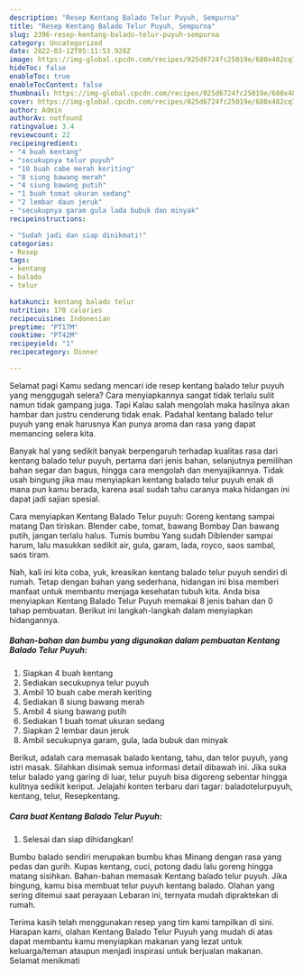 ```yaml
---
description: "Resep Kentang Balado Telur Puyuh, Sempurna"
title: "Resep Kentang Balado Telur Puyuh, Sempurna"
slug: 2396-resep-kentang-balado-telur-puyuh-sempurna
category: Uncategorized
date: 2022-03-12T05:11:53.928Z
image: https://img-global.cpcdn.com/recipes/025d6724fc25019e/680x482cq70/kentang-balado-telur-puyuh-foto-resep-utama.jpg
hideToc: false
enableToc: true
enableTocContent: false
thumbnail: https://img-global.cpcdn.com/recipes/025d6724fc25019e/680x482cq70/kentang-balado-telur-puyuh-foto-resep-utama.jpg
cover: https://img-global.cpcdn.com/recipes/025d6724fc25019e/680x482cq70/kentang-balado-telur-puyuh-foto-resep-utama.jpg
author: Admin
authorAv: notfound
ratingvalue: 3.4
reviewcount: 22
recipeingredient:
- "4 buah kentang"
- "secukupnya telur puyuh"
- "10 buah cabe merah keriting"
- "8 siung bawang merah"
- "4 siung bawang putih"
- "1 buah tomat ukuran sedang"
- "2 lembar daun jeruk"
- "secukupnya garam gula lada bubuk dan minyak"
recipeinstructions:

- "Sudah jadi dan siap dinikmati!"
categories:
- Resep
tags:
- kentang
- balado
- telur

katakunci: kentang balado telur 
nutrition: 178 calories
recipecuisine: Indonesian
preptime: "PT17M"
cooktime: "PT42M"
recipeyield: "1"
recipecategory: Dinner

---
```



Selamat pagi Kamu sedang mencari ide resep kentang balado telur puyuh yang menggugah selera? Cara menyiapkannya sangat tidak terlalu sulit namun tidak gampang juga. Tapi Kalau salah mengolah maka hasilnya akan hambar dan justru cenderung tidak enak. Padahal kentang balado telur puyuh yang enak harusnya Kan punya aroma dan rasa yang dapat memancing selera kita.


Banyak hal yang sedikit banyak berpengaruh terhadap kualitas rasa dari kentang balado telur puyuh, pertama dari jenis bahan, selanjutnya pemilihan bahan segar dan bagus, hingga cara mengolah dan menyajikannya. Tidak usah bingung jika mau menyiapkan kentang balado telur puyuh enak di mana pun kamu berada, karena asal sudah tahu caranya maka hidangan ini dapat jadi sajian spesial.

Cara menyiapkan Kentang Balado Telur puyuh: Goreng kentang sampai matang Dan tiriskan. Blender cabe, tomat, bawang Bombay Dan bawang putih, jangan terlalu halus. Tumis bumbu Yang sudah Diblender sampai harum, lalu masukkan sedikit air, gula, garam, lada, royco, saos sambal, saos tiram.


Nah, kali ini kita coba, yuk, kreasikan kentang balado telur puyuh sendiri di rumah. Tetap dengan bahan yang sederhana, hidangan ini bisa memberi manfaat untuk membantu menjaga kesehatan tubuh kita. Anda bisa menyiapkan Kentang Balado Telur Puyuh memakai 8 jenis bahan dan 0 tahap pembuatan. Berikut ini langkah-langkah dalam menyiapkan hidangannya.

<!--inarticleads1-->

##### Bahan-bahan dan bumbu yang digunakan dalam pembuatan Kentang Balado Telur Puyuh:

1. Siapkan 4 buah kentang
1. Sediakan secukupnya telur puyuh
1. Ambil 10 buah cabe merah keriting
1. Sediakan 8 siung bawang merah
1. Ambil 4 siung bawang putih
1. Sediakan 1 buah tomat ukuran sedang
1. Siapkan 2 lembar daun jeruk
1. Ambil secukupnya garam, gula, lada bubuk dan minyak


Berikut, adalah cara memasak balado kentang, tahu, dan telor puyuh, yang istri masak. Silahkan disimak semua informasi detail dibawah ini. Jika suka telur balado yang garing di luar, telur puyuh bisa digoreng sebentar hingga kulitnya sedikit keriput. Jelajahi konten terbaru dari tagar: baladotelurpuyuh, kentang, telur, Resepkentang. 

<!--inarticleads2-->

##### Cara buat Kentang Balado Telur Puyuh:


1. Selesai dan siap dihidangkan!

Bumbu balado sendiri merupakan bumbu khas Minang dengan rasa yang pedas dan gurih. Kupas kentang, cuci, potong dadu lalu goreng hingga matang sisihkan. Bahan-bahan memasak Kentang balado telur puyuh. Jika bingung, kamu bisa membuat telur puyuh kentang balado. Olahan yang sering ditemui saat perayaan Lebaran ini, ternyata mudah dipraktekan di rumah. 

Terima kasih telah menggunakan resep yang tim kami tampilkan di sini. Harapan kami, olahan Kentang Balado Telur Puyuh yang mudah di atas dapat membantu kamu menyiapkan makanan yang lezat untuk keluarga/teman ataupun menjadi inspirasi untuk berjualan makanan. Selamat menikmati
